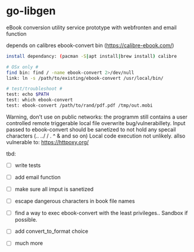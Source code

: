 # go-libgen
eBook conversion utility service prototype with webfronten and email function

depends on calibres ebook-convert bin (https://calibre-ebook.com/)
``` bash
install dependancy: (pacman -S|apt install|brew install) calibre

# OSx only #
find bin: find / -name ebook-convert 2>/dev/null
link: ln -s /path/to/existing/ebook-convert /usr/local/bin/

# test/troubleshoot #
test: echo $PATH
test: which ebook-convert
test: ebook-convert /path/to/rand/pdf.pdf /tmp/out.mobi

``` 

Warning, don't use on public networks:
the programm still contains a user controlled remote triggerable local file overwrite bug/vulnerabillety.
Input passed to ebook-convert should be sanetized to not hold any specail characters (.. ../ / . ^ &    and so on)
Local code execution not unlikely. 
allso vulnerable to: https://httpoxy.org/


tbd:
- [ ] write tests
- [ ] add email function
- [ ] make sure all imput is sanetized
- [ ] escape dangerous characters in book file names
- [ ] find a way to exec ebook-convert with the least privileges.. Sandbox if possible.
- [ ] add convert_to_format choice
- [ ] much more




